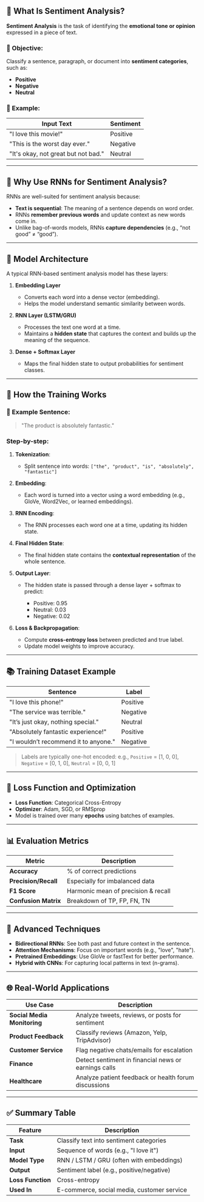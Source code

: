 ## 🧠 **What Is Sentiment Analysis?**

**Sentiment Analysis** is the task of identifying the **emotional tone or opinion** expressed in a piece of text.

### 🎯 Objective:

Classify a sentence, paragraph, or document into **sentiment categories**, such as:

* **Positive**
* **Negative**
* **Neutral**

### 📝 Example:

| Input Text                          | Sentiment |
| ----------------------------------- | --------- |
| "I love this movie!"                | Positive  |
| "This is the worst day ever."       | Negative  |
| "It's okay, not great but not bad." | Neutral   |

---

## 🔁 **Why Use RNNs for Sentiment Analysis?**

RNNs are well-suited for sentiment analysis because:

* **Text is sequential**: The meaning of a sentence depends on word order.
* RNNs **remember previous words** and update context as new words come in.
* Unlike bag-of-words models, RNNs **capture dependencies** (e.g., “not good” ≠ “good”).

---

## 🧱 **Model Architecture**

A typical RNN-based sentiment analysis model has these layers:

1. **Embedding Layer**

   * Converts each word into a dense vector (embedding).
   * Helps the model understand semantic similarity between words.

2. **RNN Layer (LSTM/GRU)**

   * Processes the text one word at a time.
   * Maintains a **hidden state** that captures the context and builds up the meaning of the sequence.

3. **Dense + Softmax Layer**

   * Maps the final hidden state to output probabilities for sentiment classes.

---

## 🔁 **How the Training Works**

### 🧾 Example Sentence:

> "The product is absolutely fantastic."

### Step-by-step:

1. **Tokenization**:

   * Split sentence into words: `["the", "product", "is", "absolutely", "fantastic"]`

2. **Embedding**:

   * Each word is turned into a vector using a word embedding (e.g., GloVe, Word2Vec, or learned embeddings).

3. **RNN Encoding**:

   * The RNN processes each word one at a time, updating its hidden state.

4. **Final Hidden State**:

   * The final hidden state contains the **contextual representation** of the whole sentence.

5. **Output Layer**:

   * The hidden state is passed through a dense layer + softmax to predict:

     * Positive: 0.95
     * Neutral: 0.03
     * Negative: 0.02

6. **Loss & Backpropagation**:

   * Compute **cross-entropy loss** between predicted and true label.
   * Update model weights to improve accuracy.

---

## 📚 **Training Dataset Example**

| Sentence                             | Label    |
| ------------------------------------ | -------- |
| "I love this phone!"                 | Positive |
| "The service was terrible."          | Negative |
| "It’s just okay, nothing special."   | Neutral  |
| "Absolutely fantastic experience!"   | Positive |
| "I wouldn’t recommend it to anyone." | Negative |

> Labels are typically one-hot encoded:
> e.g., `Positive` = \[1, 0, 0], `Negative` = \[0, 1, 0], `Neutral` = \[0, 0, 1]

---

## 🎯 **Loss Function and Optimization**

* **Loss Function**: Categorical Cross-Entropy
* **Optimizer**: Adam, SGD, or RMSprop
* Model is trained over many **epochs** using batches of examples.

---

## 📊 **Evaluation Metrics**

| Metric               | Description                         |
| -------------------- | ----------------------------------- |
| **Accuracy**         | % of correct predictions            |
| **Precision/Recall** | Especially for imbalanced data      |
| **F1 Score**         | Harmonic mean of precision & recall |
| **Confusion Matrix** | Breakdown of TP, FP, FN, TN         |

---

## 🧠 **Advanced Techniques**

* **Bidirectional RNNs**: See both past and future context in the sentence.
* **Attention Mechanisms**: Focus on important words (e.g., "love", "hate").
* **Pretrained Embeddings**: Use GloVe or fastText for better performance.
* **Hybrid with CNNs**: For capturing local patterns in text (n-grams).

---

## 🌐 **Real-World Applications**

| Use Case                    | Description                                          |
| --------------------------- | ---------------------------------------------------- |
| **Social Media Monitoring** | Analyze tweets, reviews, or posts for sentiment      |
| **Product Feedback**        | Classify reviews (Amazon, Yelp, TripAdvisor)         |
| **Customer Service**        | Flag negative chats/emails for escalation            |
| **Finance**                 | Detect sentiment in financial news or earnings calls |
| **Healthcare**              | Analyze patient feedback or health forum discussions |

---

## ✅ **Summary Table**

| Feature           | Description                                |
| ----------------- | ------------------------------------------ |
| **Task**          | Classify text into sentiment categories    |
| **Input**         | Sequence of words (e.g., "I love it")      |
| **Model Type**    | RNN / LSTM / GRU (often with embeddings)   |
| **Output**        | Sentiment label (e.g., positive/negative)  |
| **Loss Function** | Cross-entropy                              |
| **Used In**       | E-commerce, social media, customer service |
